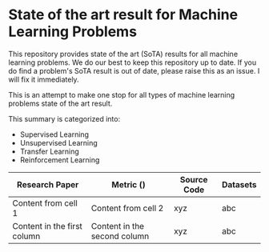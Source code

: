 # State of the art result for Machine Learning Problems

This repository provides state of the art (SoTA) results for all machine learning problems. We do our best to keep this repository up to date.  If you do find a problem's SoTA result is out of date, please raise this as an issue. I will fix it immediately.

This is an attempt to make  one stop for all types of machine learning problems state of the art result.

This summary is categorized into:

- Supervised Learning
- Unsupervised Learning
- Transfer Learning
- Reinforcement Learning



Research Paper | Metric () | Source Code | Datasets
------------ | ------------- | ------------ | -------------
Content from cell 1 | Content from cell 2 | xyz | abc
Content in the first column | Content in the second column | xyz | abc


